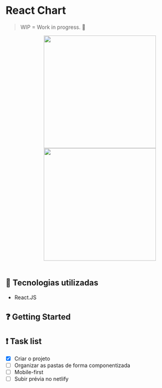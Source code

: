 # React Chart
> WIP = Work in progress. :art:

<div align="center">
<img src="" height="300px" alt=""><img src="" height="300px" alt="">
</div>
<br>

## :memo: Tecnologias utilizadas

* React.JS

## :question: Getting Started


## :exclamation: Task list

- [x] Criar o projeto
- [ ] Organizar as pastas de forma componentizada
- [ ] Mobile-first
- [ ] Subir prévia no netlify
